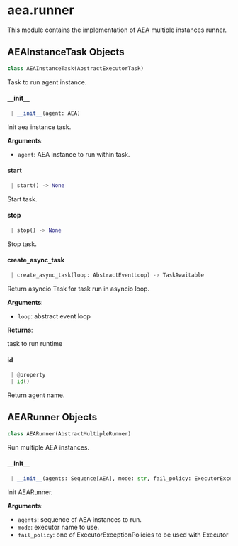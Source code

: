 <a name="aea.runner"></a>
# aea.runner

This module contains the implementation of AEA multiple instances runner.

<a name="aea.runner.AEAInstanceTask"></a>
## AEAInstanceTask Objects

```python
class AEAInstanceTask(AbstractExecutorTask)
```

Task to run agent instance.

<a name="aea.runner.AEAInstanceTask.__init__"></a>
#### `__`init`__`

```python
 | __init__(agent: AEA)
```

Init aea instance task.

**Arguments**:

- `agent`: AEA instance to run within task.

<a name="aea.runner.AEAInstanceTask.start"></a>
#### start

```python
 | start() -> None
```

Start task.

<a name="aea.runner.AEAInstanceTask.stop"></a>
#### stop

```python
 | stop() -> None
```

Stop task.

<a name="aea.runner.AEAInstanceTask.create_async_task"></a>
#### create`_`async`_`task

```python
 | create_async_task(loop: AbstractEventLoop) -> TaskAwaitable
```

Return asyncio Task for task run in asyncio loop.

**Arguments**:

- `loop`: abstract event loop

**Returns**:

task to run runtime

<a name="aea.runner.AEAInstanceTask.id"></a>
#### id

```python
 | @property
 | id()
```

Return agent name.

<a name="aea.runner.AEARunner"></a>
## AEARunner Objects

```python
class AEARunner(AbstractMultipleRunner)
```

Run multiple AEA instances.

<a name="aea.runner.AEARunner.__init__"></a>
#### `__`init`__`

```python
 | __init__(agents: Sequence[AEA], mode: str, fail_policy: ExecutorExceptionPolicies = ExecutorExceptionPolicies.propagate) -> None
```

Init AEARunner.

**Arguments**:

- `agents`: sequence of AEA instances to run.
- `mode`: executor name to use.
- `fail_policy`: one of ExecutorExceptionPolicies to be used with Executor

